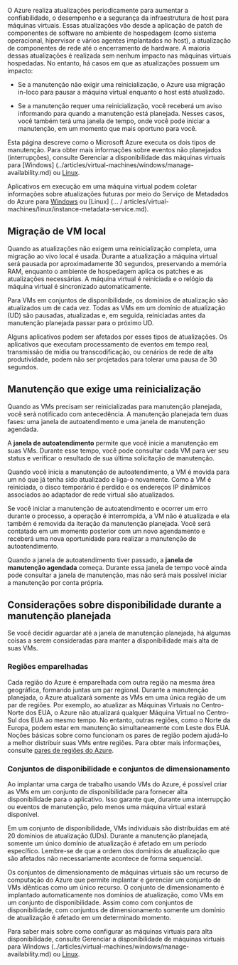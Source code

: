 O Azure realiza atualizações periodicamente para aumentar a confiabilidade, o desempenho e a segurança da infraestrutura de host para máquinas virtuais. Essas atualizações vão desde a aplicação de patch de componentes de software no ambiente de hospedagem (como sistema operacional, hipervisor e vários agentes implantados no host), a atualização de componentes de rede até o encerramento de hardware. A maioria dessas atualizações é realizada sem nenhum impacto nas máquinas virtuais hospedadas. No entanto, há casos em que as atualizações possuem um impacto:

- Se a manutenção não exigir uma reinicialização, o Azure usa migração in-loco para pausar a máquina virtual enquanto o host está atualizado.

- Se a manutenção requer uma reinicialização, você receberá um aviso informando para quando a manutenção está planejada. Nesses casos, você também terá uma janela de tempo, onde você pode iniciar a manutenção, em um momento que mais oportuno para você.

Esta página descreve como o Microsoft Azure executa os dois tipos de manutenção. Para obter mais informações sobre eventos não planejados (interrupções), consulte Gerenciar a disponibilidade das máquinas virtuais para [Windows] (../articles/virtual-machines/windows/manage-availability.md) ou [Linux](../articles/virtual-machines/linux/manage-availability.md).

Aplicativos em execução em uma máquina virtual podem coletar informações sobre atualizações futuras por meio do Serviço de Metadados do Azure para [Windows](../articles/virtual-machines/windows/instance-metadata-service.md) ou [Linux] (... / articles/virtual-machines/linux/instance-metadata-service.md).

## <a name="in-place-vm-migration"></a>Migração de VM local

Quando as atualizações não exigem uma reinicialização completa, uma migração ao vivo local é usada. Durante a atualização a máquina virtual será pausada por aproximadamente 30 segundos, preservando a memória RAM, enquanto o ambiente de hospedagem aplica os patches e as atualizações necessárias. A máquina virtual é reiniciada e o relógio da máquina virtual é sincronizado automaticamente.

Para VMs em conjuntos de disponibilidade, os domínios de atualização são atualizados um de cada vez. Todas as VMs em um domínio de atualização (UD) são pausadas, atualizadas e, em seguida, reiniciadas antes da manutenção planejada passar para o próximo UD.

Alguns aplicativos podem ser afetados por esses tipos de atualizações. Os aplicativos que executam processamento de eventos em tempo real, transmissão de mídia ou transcodificação, ou cenários de rede de alta produtividade, podem não ser projetados para tolerar uma pausa de 30 segundos. <!-- sooooo, what should they do? --> 


## <a name="maintenance-requiring-a-reboot"></a>Manutenção que exige uma reinicialização

Quando as VMs precisam ser reinicializadas para manutenção planejada, você será notificado com antecedência. A manutenção planejada tem duas fases: uma janela de autoatendimento e uma janela de manutenção agendada.

A **janela de autoatendimento** permite que você inicie a manutenção em suas VMs. Durante esse tempo, você pode consultar cada VM para ver seu status e verificar o resultado de sua última solicitação de manutenção.

Quando você inicia a manutenção de autoatendimento, a VM é movida para um nó que já tenha sido atualizado e liga-o novamente. Como a VM é reiniciada, o disco temporário é perdido e os endereços IP dinâmicos associados ao adaptador de rede virtual são atualizados.

Se você iniciar a manutenção de autoatendimento e ocorrer um erro durante o processo, a operação é interrompida, a VM não é atualizada e ela também é removida da iteração da manutenção planejada. Você será contatado em um momento posterior com um novo agendamento e receberá uma nova oportunidade para realizar a manutenção de autoatendimento. 

Quando a janela de autoatendimento tiver passado, a **janela de manutenção agendada** começa. Durante essa janela de tempo você ainda pode consultar a janela de manutenção, mas não será mais possível iniciar a manutenção por conta própria.

## <a name="availability-considerations-during-planned-maintenance"></a>Considerações sobre disponibilidade durante a manutenção planejada 

Se você decidir aguardar até a janela de manutenção planejada, há algumas coisas a serem consideradas para manter a disponibilidade mais alta de suas VMs. 

### <a name="paired-regions"></a>Regiões emparelhadas

Cada região do Azure é emparelhada com outra região na mesma área geográfica, formando juntas um par regional. Durante a manutenção planejada, o Azure atualizará somente as VMs em uma única região de um par de regiões. Por exemplo, ao atualizar as Máquinas Virtuais no Centro-Norte dos EUA, o Azure não atualizará qualquer Máquina Virtual no Centro-Sul dos EUA ao mesmo tempo. No entanto, outras regiões, como o Norte da Europa, podem estar em manutenção simultaneamente com Leste dos EUA. Noções básicas sobre como funcionam os pares de região podem ajudá-lo a melhor distribuir suas VMs entre regiões. Para obter mais informações, consulte [pares de regiões do Azure](https://docs.microsoft.com/azure/best-practices-availability-paired-regions).

### <a name="availability-sets-and-scale-sets"></a>Conjuntos de disponibilidade e conjuntos de dimensionamento

Ao implantar uma carga de trabalho usando VMs do Azure, é possível criar as VMs em um conjunto de disponibilidade para fornecer alta disponibilidade para o aplicativo. Isso garante que, durante uma interrupção ou eventos de manutenção, pelo menos uma máquina virtual estará disponível.

Em um conjunto de disponibilidade, VMs individuais são distribuídas em até 20 domínios de atualização (UDs). Durante a manutenção planejada, somente um único domínio de atualização é afetado em um período específico. Lembre-se de que a ordem dos domínios de atualização que são afetados não necessariamente acontece de forma sequencial. 

Os conjuntos de dimensionamento de máquinas virtuais são um recurso de computação do Azure que permite implantar e gerenciar um conjunto de VMs idênticas como um único recurso. O conjunto de dimensionamento é implantado automaticamente nos domínios de atualização, como VMs em um conjunto de disponibilidade. Assim como com conjuntos de disponibilidade, com conjuntos de dimensionamento somente um domínio de atualização é afetado em um determinado momento.

Para saber mais sobre como configurar as máquinas virtuais para alta disponibilidade, consulte Gerenciar a disponibilidade de máquinas virtuais para Windows (../articles/virtual-machines/windows/manage-availability.md) ou [Linux](../articles/virtual-machines/linux/manage-availability.md).